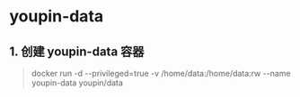 # youpin-data

## 1. 创建 youpin-data 容器
> docker run -d --privileged=true -v /home/data:/home/data:rw --name youpin-data youpin/data
